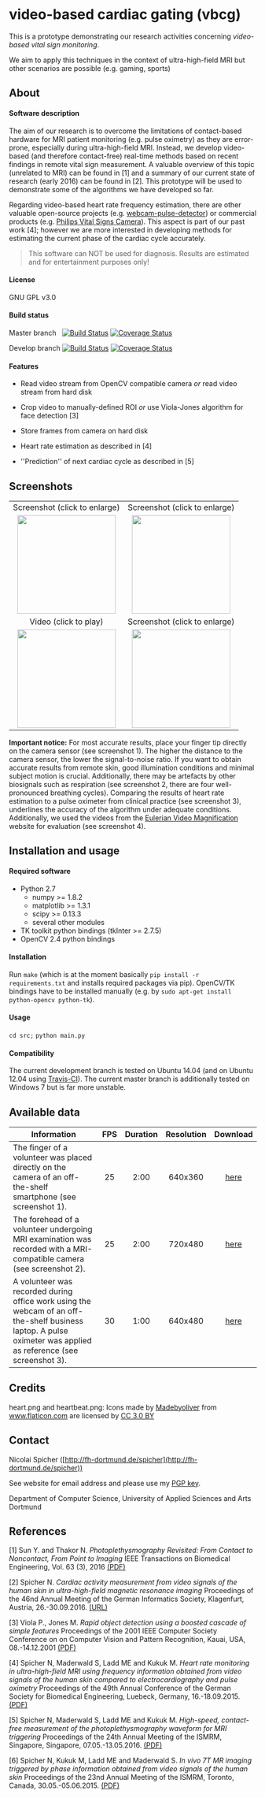 # video-based cardiac gating (vbcg) 

This is a prototype demonstrating our research activities concerning *video-based vital sign monitoring*. 

We aim to apply this techniques in the context of ultra-high-field MRI but other scenarios are possible (e.g. gaming, sports)

## About

#### Software description

The aim of our research is to overcome the limitations of contact-based hardware for MRI patient monitoring (e.g. pulse oximetry) as they are error-prone, especially during ultra-high-field MRI. Instead, we develop video-based (and therefore contact-free) real-time methods based on recent findings in remote vital sign measurement. A valuable overview of this topic (unrelated to MRI) can be found in [1] and a summary of our current state of research (early 2016) can be found in [2]. This prototype will be used to demonstrate some of the algorithms we have developed so far.

Regarding video-based heart rate frequency estimation, there are other valuable open-source projects (e.g. [webcam-pulse-detector](https://github.com/thearn/webcam-pulse-detector)) or commercial products (e.g. [Philips Vital Signs Camera](http://www.ip.philips.com/licensing/program/115)). This aspect is part of our past work [4]; however we are more interested in developing methods for estimating the current phase of the cardiac cycle accurately.

> This software can NOT be used for diagnosis. Results are estimated and for entertainment purposes only!

#### License

GNU GPL v3.0

#### Build status

Master branch&nbsp;&nbsp; [![Build Status](https://travis-ci.org/nspi/vbcg.svg?branch=master)](https://travis-ci.org/nspi/vbcg) [![Coverage Status](https://coveralls.io/repos/github/nspi/vbcg/badge.svg?branch=master)](https://coveralls.io/github/nspi/vbcg?branch=master)

Develop branch [![Build Status](https://travis-ci.org/nspi/vbcg.svg?branch=develop)](https://travis-ci.org/nspi/vbcg) [![Coverage Status](https://coveralls.io/repos/github/nspi/vbcg/badge.svg?branch=develop)](https://coveralls.io/github/nspi/vbcg?branch=develop)

#### Features

- Read video stream from OpenCV compatible camera *or* read video stream from hard disk

- Crop video to manually-defined ROI *or* use Viola-Jones algorithm for face detection [3]

- Store frames from camera on hard disk

- Heart rate estimation as described in [4] 

- ''Prediction'' of next cardiac cycle as described in [5]

## Screenshots
|  |  |
|:-------------:|:-------------:| 
| Screenshot (click to enlarge) | Screenshot (click to enlarge) |
| <a href="http://www.fh-dortmund.de/spicher/screenshot_1.png"> <img src="http://www.fh-dortmund.de/spicher/screenshot_1.png" width="200"></a>     | <a href="http://www.fh-dortmund.de/spicher/screenshot_2.png"> <img src="http://www.fh-dortmund.de/spicher/screenshot_2.png" width="200"></a> | 
| Video (click to play) | Screenshot (click to enlarge) |
| <a href="https://fh-dortmund.sciebo.de/index.php/s/kc4xA39mpfN2c8f"> <img src="http://www.fh-dortmund.de/spicher/screenshot_3.png" width="200"></a> | <a href="http://www.fh-dortmund.de/spicher/screenshot_4.png"> <img src="http://www.fh-dortmund.de/spicher/screenshot_4.png" width="200"></a> |

**Important notice:** For most accurate results, place your finger tip directly on the camera sensor (see screenshot 1). The higher the distance to the camera sensor, the lower the signal-to-noise ratio. If you want to obtain accurate results from remote skin, good illumination conditions and minimal subject motion is crucial. Additionally, there may be artefacts by other biosignals such as respiration (see screenshot 2, there are four well-pronounced breathing cycles). Comparing the results of heart rate estimation to a pulse oximeter from clinical practice (see screenshot 3), underlines the accuracy of the algorithm under adequate conditions. Additionally, we used the videos from the [Eulerian Video Magnification](http://people.csail.mit.edu/mrub/evm/) website for evaluation (see screenshot 4).

## Installation and usage

#### Required software

- Python 2.7
  - numpy >= 1.8.2
  - matplotlib >= 1.3.1
  - scipy >= 0.13.3
  - several other modules
- TK toolkit python bindings (tkInter >= 2.7.5)
- OpenCV 2.4 python bindings

#### Installation

Run `make` (which is at the moment basically `pip install -r requirements.txt`  and installs required packages via pip).
OpenCV/TK bindings have to be installed manually (e.g. by `sudo apt-get install python-opencv python-tk`).

#### Usage

`cd src;` `python main.py`

#### Compatibility

The current development branch is tested on Ubuntu 14.04 (and on Ubuntu 12.04 using [Travis-CI](https://travis-ci.org/nspi/vbcg)). The current master branch is additionally tested on Windows 7 but is far more unstable.

## Available data
| Information   								  | FPS | Duration | Resolution | Download 	    |
|---------------------------------------------------------------------------------|:---:|:--------:|:-------:|:-------:|
| The finger of a volunteer was placed directly on the camera of an off-the-shelf smartphone (see screenshot 1). | 25 | 2:00 | 640x360 |  [here](https://fh-dortmund.sciebo.de/index.php/s/HtU70L5jz73wOJd/download)    |
| The forehead of a volunteer undergoing MRI examination was recorded with a MRI-compatible camera (see screenshot 2).| 25 | 2:00 | 720x480 | [here](https://fh-dortmund.sciebo.de/index.php/s/nuQtY1f8x31FYqc/download)    |
| A volunteer was recorded during office work using the webcam of an off-the-shelf business laptop. A pulse oximeter was applied as reference (see screenshot 3). | 30 | 1:00 | 640x480 | [here](https://fh-dortmund.sciebo.de/index.php/s/Q3pmdOvhDInk5oi/download)    |

## Credits
heart.png and heartbeat.png: Icons made by <a href="http://www.flaticon.com/authors/madebyoliver" title="Madebyoliver">Madebyoliver</a> from <a href="http://www.flaticon.com" title="Flaticon">www.flaticon.com</a> are licensed by <a href="http://creativecommons.org/licenses/by/3.0/" title="Creative Commons BY 3.0" target="_blank">CC 3.0 BY</a>

## Contact
Nicolai Spicher ([http://fh-dortmund.de/spicher](http://fh-dortmund.de/spicher))

See website for email address and please use my [PGP key](http://www.fh-dortmund.de/spicher/pgp_pub.asc).

Department of Computer Science, University of Applied Sciences and Arts Dortmund

## References
[1] Sun Y. and Thakor N. *Photoplethysmography Revisited: From Contact
to Noncontact, From Point to Imaging* IEEE Transactions on Biomedical
Engineering, Vol. 63 (3), 2016 [(PDF)](https://www.researchgate.net/profile/Yu_Sun27/publication/282047098_Photoplethysmography_Revisited_From_Contact_to_Noncontact_From_Point_to_Imaging/links/5603f85608aefaf89ef9d0dc.pdf)

[2] Spicher N. *Cardiac activity measurement from video signals of the
human skin in ultra-high-field magnetic resonance imaging* Proceedings
of the 46nd Annual Meeting of the German Informatics Society,
Klagenfurt, Austria, 26.-30.09.2016. [(URL)](http://www.informatik2016.de/1227.html)

[3] Viola P., Jones M. *Rapid object detection using a boosted cascade
of simple features* Proceedings of the 2001 IEEE Computer Society 
Conference on on Computer Vision and Pattern Recognition, Kauai, USA, 
08.-14.12.2001 [(PDF)](https://www.cs.cmu.edu/~efros/courses/LBMV07/Papers/viola-cvpr-01.pdf)

[4] Spicher N, Maderwald S, Ladd ME and Kukuk M. *Heart rate monitoring
in ultra-high-field MRI using frequency information obtained from video
signals of the human skin compared to electrocardiography and pulse
oximetry* Proceedings of the 49th Annual Conference of the German
Society for Biomedical Engineering, Luebeck, Germany, 16.-18.09.2015. [(PDF)](http://www.degruyter.com/view/j/cdbme.2015.1.issue-1/cdbme-2015-0018/cdbme-2015-0018.pdf)

[5] Spicher N, Maderwald S, Ladd ME and Kukuk M. *High-speed, contact-
free measurement of the photoplethysmography waveform for MRI triggering*
Proceedings of the 24th Annual Meeting of the ISMRM, Singapore, Singapore,
07.05.-13.05.2016. [(PDF)](http://www.fh-dortmund.de/spicher/1861.pdf)

[6] Spicher N, Kukuk M, Ladd ME and Maderwald S. *In vivo 7T MR imaging
triggered by phase information obtained from video signals of the human
skin* Proceedings of the 23nd Annual Meeting of the ISMRM, Toronto,
Canada, 30.05.-05.06.2015. [(PDF)](http://www.fh-dortmund.de/spicher/2548.pdf)
